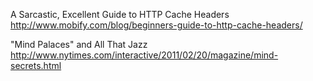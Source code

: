 
A Sarcastic, Excellent Guide to HTTP Cache Headers
http://www.mobify.com/blog/beginners-guide-to-http-cache-headers/

"Mind Palaces" and All That Jazz
http://www.nytimes.com/interactive/2011/02/20/magazine/mind-secrets.html